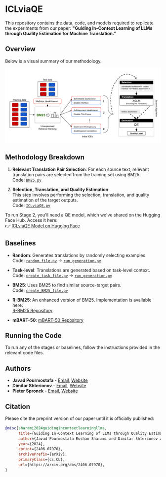 # ICLviaQE
This repository contains the data, code, and models required to replicate the experiments from our paper: **"Guiding In-Context Learning of LLMs through Quality Estimation for Machine Translation."**

## Overview

Below is a visual summary of our methodology.

<img src="/Overview.png" width="700px" alt="Methodology Overview" title="Our Methodology">

## Methodology Breakdown

1. **Relevant Translation Pair Selection**: For each source text, relevant translation pairs are selected from the training set using BM25.  
   Code: [`BM25.py`](BM25.py)
   
2. **Selection, Translation, and Quality Estimation**:  
   This step involves performing the selection, translation, and quality estimation of the target outputs.  
   Code: [`ICLviaQE.py`](ICLviaQE.py)

To run Stage 2, you'll need a QE model, which we've shared on the Hugging Face Hub. Access it here:  
👉 [ICLviaQE Model on Hugging Face](https://huggingface.co/joyebright/ICLviaQE/tree/main)

## Baselines


- **Random**: Generates translations by randomly selecting examples.  
  Code: [`random_file.py`](random_file.py) -> [`run_generation.py`](run_generation.py)
  
- **Task-level**: Translations are generated based on task-level context.  
  Code: [`create_task_file.py`](create_task_file.py) -> [`run_generation.py`](run_generation.py)

- **BM25**: Uses BM25 to find similar source-target pairs.  
  Code: [`create_BM25_file.py`](create_BM25_file.py)

- **R-BM25**: An enhanced version of BM25. Implementation is available here:  
  [R-BM25 Repository](https://github.com/sweta20/inContextMT)

- **mBART-50**: 
  [mBART-50 Repository](https://github.com/JoyeBright/MT-HF)

## Running the Code

To run any of the stages or baselines, follow the instructions provided in the relevant code files. 

## Authors

- **Javad Pourmostafa**  - [Email](mailto:j.pourmostafa@tilburguniversity.edu), [Website](https://javad.pourmostafa.me)
- **Dimitar Shterionov** - [Email](mailto:d.shterionov@tilburguniversity.edu), [Website](https://ilk.uvt.nl/~shterion/)
- **Pieter Spronck**     - [Email](mailto:p.spronck@tilburguniversity.edu), [Website](https://www.spronck.net/)

## Citation

Please cite the preprint version of our paper until it is officially published:

```bibtex
@misc{sharami2024guidingincontextlearningllms,
      title={Guiding In-Context Learning of LLMs through Quality Estimation for Machine Translation}, 
      author={Javad Pourmostafa Roshan Sharami and Dimitar Shterionov and Pieter Spronck},
      year={2024},
      eprint={2406.07970},
      archivePrefix={arXiv},
      primaryClass={cs.CL},
      url={https://arxiv.org/abs/2406.07970}, 
}
